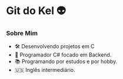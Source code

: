 <!DOCTYPE html>
<h1 align="left">Git do Kel 👽


</h1> 



<h3>Sobre Mim</h3>
<ul>
    <li>🛠️ Desenvolvendo projetos em C </li>
    <li>🐍 Programador C# focado em Backend.</li>
    <li>📚 Programando por estudos e por hobby.</li>
    <li>🇺🇸 Inglês intermediário.</li>
</ul>
